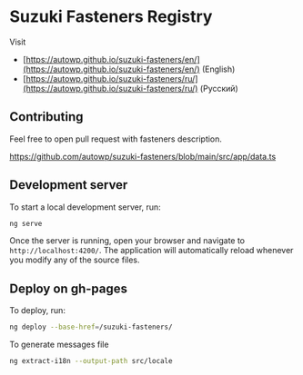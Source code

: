 # Suzuki Fasteners Registry

Visit

- [https://autowp.github.io/suzuki-fasteners/en/](https://autowp.github.io/suzuki-fasteners/en/) (English)
- [https://autowp.github.io/suzuki-fasteners/ru/](https://autowp.github.io/suzuki-fasteners/ru/) (Русский)

## Contributing

Feel free to open pull request with fasteners description.

https://github.com/autowp/suzuki-fasteners/blob/main/src/app/data.ts

## Development server

To start a local development server, run:

```bash
ng serve
```

Once the server is running, open your browser and navigate to `http://localhost:4200/`. The application will automatically reload whenever you modify any of the source files.

## Deploy on gh-pages

To deploy, run:

```bash
ng deploy --base-href=/suzuki-fasteners/
```

To generate messages file

```bash
ng extract-i18n --output-path src/locale
```
